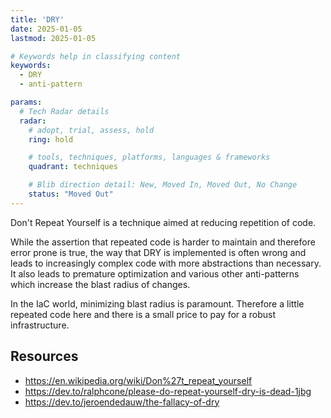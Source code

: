```yaml
---
title: 'DRY'
date: 2025-01-05
lastmod: 2025-01-05

# Keywords help in classifying content
keywords:
  - DRY
  - anti-pattern

params:
  # Tech Radar details
  radar:
    # adopt, trial, assess, hold
    ring: hold

    # tools, techniques, platforms, languages & frameworks
    quadrant: techniques

    # Blib direction detail: New, Moved In, Moved Out, No Change
    status: "Moved Out"
---
```


Don't Repeat Yourself is a technique aimed at reducing repetition of code.

While the assertion that repeated code is harder to maintain and therefore error prone is true, the way that DRY is implemented is often wrong and leads to increasingly complex code with more abstractions than necessary.  It also leads to premature optimization and various other anti-patterns which increase the blast radius of changes.

In the IaC world, minimizing blast radius is paramount.  Therefore a little repeated code here and there is a small price to pay for a robust infrastructure.

<!--more-->

## Resources

- https://en.wikipedia.org/wiki/Don%27t_repeat_yourself
- https://dev.to/ralphcone/please-do-repeat-yourself-dry-is-dead-1jbg
- https://dev.to/jeroendedauw/the-fallacy-of-dry
